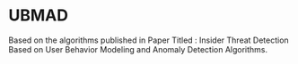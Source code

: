 # UBMAD
Based on the algorithms published in Paper Titled : Insider Threat Detection Based on User Behavior Modeling and Anomaly Detection Algorithms.
